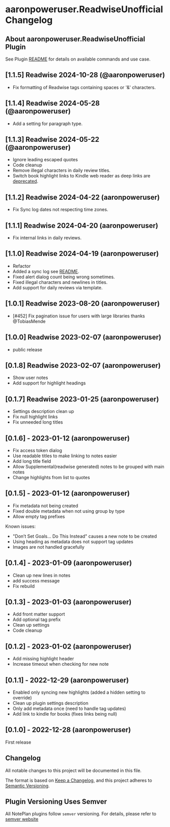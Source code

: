 # aaronpoweruser.ReadwiseUnofficial Changelog

## About aaronpoweruser.ReadwiseUnofficial Plugin

See Plugin [README](https://github.com/NotePlan/plugins/blob/main/aaronpoweruser.ReadwiseUnofficial/README.md) for details on available commands and use case.

## [1.1.5] Readwise 2024-10-28 (@aaronpoweruser)

- Fix formatting of Readwise tags containing spaces or '&' characters.

## [1.1.4] Readwise 2024-05-28 (@aaronpoweruser)

- Add a setting for paragraph type.

## [1.1.3] Readwise 2024-05-22 (@aaronpoweruser)

- Ignore leading escaped quotes
- Code cleanup
- Remove illegal characters in daily review titles.
- Switch book highlight links to Kindle web reader as deep links are [deprecated](https://help.readwise.io/article/40-can-i-jump-to-a-highlight-directly-in-the-kindle-app).

## [1.1.2] Readwise 2024-04-22 (aaronpoweruser)

- Fix Sync log dates not respecting time zones.

## [1.1.1] Readwise 2024-04-20 (aaronpoweruser)

- Fix internal links in daily reviews.

## [1.1.0] Readwise 2024-04-19 (aaronpoweruser)

- Refactor
- Added a sync log see [README](https://github.com/NotePlan/plugins/blob/main/aaronpoweruser.ReadwiseUnofficial/README.md).
- Fixed alert dialog count being wrong sometimes.
- Fixed illegal characters and newlines in titles.
- Add support for daily reviews via template.

## [1.0.1] Readwise 2023-08-20 (aaronpoweruser)

- [#452] Fix pagination issue for users with large libraries thanks @TobiasMende

## [1.0.0] Readwise  2023-02-07 (aaronpoweruser)

- public release

## [0.1.8] Readwise  2023-02-07 (aaronpoweruser)

- Show user notes
- Add support for highlight headings

## [0.1.7] Readwise  2023-01-25 (aaronpoweruser)

- Settings description clean up
- Fix null highlight links
- Fix unneeded long titles

## [0.1.6] - 2023-01-12 (aaronpoweruser)

- Fix access token dialog
- Use readable titles to make linking to notes easier
- Add long title field
- Allow Supplemental(readwise generated) notes to be grouped with main notes
- Change highlights from list to quotes

## [0.1.5] - 2023-01-12 (aaronpoweruser)

- Fix metadata not being created
- Fixed double metadata when not using group by type
- Allow empty tag prefixes

Known issues:

- "Don’t Set Goals… Do This Instead" causes a new note to be created
- Using heading as metadata does not support tag updates
- Images are not handled gracefully

## [0.1.4] - 2023-01-09 (aaronpoweruser)

- Clean up new lines in notes
- add success message
- Fix rebuild

## [0.1.3] - 2023-01-03 (aaronpoweruser)

- Add front matter support
- Add optional tag prefix
- Clean up settings
- Code cleanup

## [0.1.2] - 2023-01-02 (aaronpoweruser)

- Add missing highlight header
- Increase timeout when checking for new note

## [0.1.1] - 2022-12-29 (aaronpoweruser)

- Enabled only syncing new highlights (added a hidden setting to override)
- Clean up plugin settings description
- Only add metadata once (need to handle tag updates)
- Add link to kindle for books (fixes links being null)

## [0.1.0] - 2022-12-28 (aaronpoweruser)

First release

## Changelog

All notable changes to this project will be documented in this file.

The format is based on [Keep a Changelog](https://keepachangelog.com/en/1.0.0/),
and this project adheres to [Semantic Versioning](https://semver.org/spec/v2.0.0.html).

## Plugin Versioning Uses Semver

All NotePlan plugins follow `semver` versioning. For details, please refer to [semver website](https://semver.org/)
